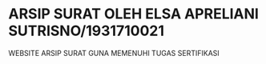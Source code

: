 # ARSIP SURAT OLEH ELSA APRELIANI SUTRISNO/1931710021
WEBSITE ARSIP SURAT GUNA MEMENUHI TUGAS SERTIFIKASI

